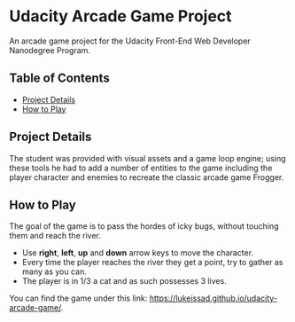 # Udacity Arcade Game Project

An arcade game project for the Udacity Front-End Web Developer Nanodegree Program.

## Table of Contents

* [Project Details](#project-details)
* [How to Play](#how-to-play)

## Project Details

The student was provided with visual assets and a game loop engine; using these tools he had to add a number of entities to the game including the player character and enemies to recreate the classic arcade game Frogger.

## How to Play

The goal of the game is to pass the hordes of icky bugs, without touching them and reach the river.

* Use **right**, **left**, **up** and **down** arrow keys to move the character.
* Every time the player reaches the river they get a point, try to gather as many as you can.
* The player is in 1/3 a cat and as such possesses 3 lives.

You can find the game under this link: https://lukeissad.github.io/udacity-arcade-game/.

